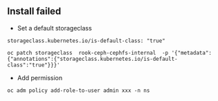 ## Install failed

- Set a default storageclass

```
storageclass.kubernetes.io/is-default-class: "true"
```

```
oc patch storageclass  rook-ceph-cephfs-internal  -p '{"metadata": {"annotations":{"storageclass.kubernetes.io/is-default-class":"true"}}}'
```

- Add permission

```
oc adm policy add-role-to-user admin xxx -n ns
```
